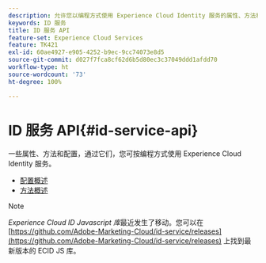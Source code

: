 ```yaml
---
description: 允许您以编程方式使用 Experience Cloud Identity 服务的属性、方法和配置。
keywords: ID 服务
title: ID 服务 API
feature-set: Experience Cloud Services
feature: TK421
exl-id: 60ae4927-e905-4252-b9ec-9cc74073e8d5
source-git-commit: d027f7fca8cf62d6b5d80ec3c37049ddd1afdd70
workflow-type: ht
source-wordcount: '73'
ht-degree: 100%

---
```


# ID 服务 API{#id-service-api}

一些属性、方法和配置，通过它们，您可按编程方式使用 Experience Cloud Identity 服务。

* [配置概述](function-vars/function-vars.md)
* [方法概述](get-set/get-set.md)

>[!NOTE]
>
>*Experience Cloud ID Javascript 库*&#x200B;最近发生了移动。您可以在 [https://github.com/Adobe-Marketing-Cloud/id-service/releases](https://github.com/Adobe-Marketing-Cloud/id-service/releases) 上找到最新版本的 ECID JS 库。
